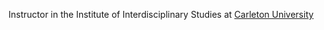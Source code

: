 Instructor in the Institute of Interdisciplinary Studies at [Carleton University](https://carleton.ca)
